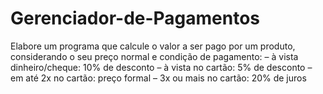 # Gerenciador-de-Pagamentos
Elabore um programa que calcule o valor a ser pago por um produto, considerando o seu preço normal e condição de pagamento:  – à vista dinheiro/cheque: 10% de desconto  – à vista no cartão: 5% de desconto  – em até 2x no cartão: preço formal   – 3x ou mais no cartão: 20% de juros
